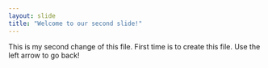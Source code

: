 ```yaml
---
layout: slide
title: "Welcome to our second slide!"
---
```

This is my second change of this file. First time is to create this file.
Use the left arrow to go back!
